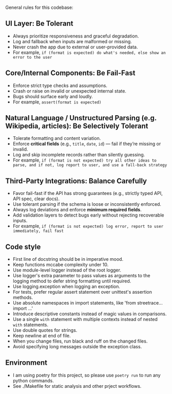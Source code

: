 General rules for this codebase:

## **UI Layer: Be Tolerant**
- Always prioritize responsiveness and graceful degradation.
- Log and fallback when inputs are malformed or missing.
- Never crash the app due to external or user-provided data.
- For example, `if (format is expected) do what's needed, else show an error to the user`

## **Core/Internal Components: Be Fail-Fast**
- Enforce strict type checks and assumptions.
- Crash or raise on invalid or unexpected internal state.
- Bugs should surface early and loudly.
- For example, `assert(format is expected)`

## **Natural Language / Unstructured Parsing (e.g. Wikipedia, articles): Be Selectively Tolerant**
- Tolerate formatting and content variation.
- Enforce **critical fields** (e.g., `title`, `date`, `id`) — fail if they’re missing or invalid.
- Log and skip incomplete records rather than silently guessing.
- For example, `if (format is not expected) try all other ideas to parse, and if not, log report to user, and use a fall-back strategy`

## **Third-Party Integrations: Balance Carefully**
- Favor fail-fast if the API has strong guarantees (e.g., strictly typed API, API spec, clear docs).
- Use tolerant parsing if the schema is loose or inconsistently enforced.
- Always log deviations and enforce **minimum required fields**.
- Add validation layers to detect bugs early without rejecting recoverable inputs.
- For example, `if (format is not expected) log error, report to user immediately, fail fast`

## Code style

- First line of docstring should be in imperative mood.
- Keep functions mccabe complexity under 10.
- Use module-level logger instead of the root logger.
- Use logger's extra parameter to pass values as arguments to the logging method to defer string formatting until required.
- Use logging.exception when logging an exception.
- For tests, prefer regular assert statement over unittest's assertion methods.
- Use absolute namespaces in import statements, like 'from streetrace... import ...'
- Introduce descriptive constants instead of magic values in comparisons.
- Use a single `with` statement with multiple contexts instead of nested `with` statements.
- Use double quotes for strings.
- Keep newline at end of file.
- When you change files, run black and ruff on the changed files.
- Avoid specifying long messages outside the exception class.


## Environment

- I am using poetry for this project, so please use `poetry run` to run any python commands.
- See ./Makefile for static analysis and other prject workflows.